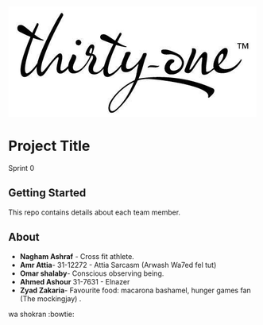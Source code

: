 ![](logo.jpg)
# Project Title

Sprint 0

## Getting Started

This repo contains details about each team member.



## About
* **Nagham Ashraf** - Cross fit athlete.
* **Amr Attia**- 31-12272 - Attia Sarcasm (Arwash Wa7ed fel tut)
* **Omar shalaby**- Conscious observing being.
* **Ahmed Ashour** 31-7631 - Elnazer
* **Zyad Zakaria**- Favourite food: macarona bashamel, hunger games fan (The mockingjay) .

wa shokran :bowtie:
